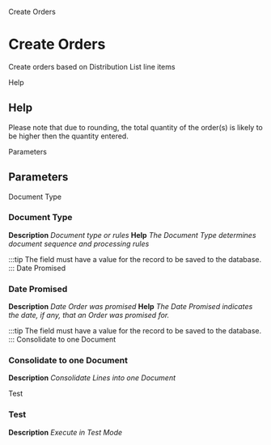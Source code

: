 
Create Orders
# Create Orders


Create orders based on Distribution List line items

Help
## Help

Please note that due to rounding, the total quantity of the order(s) is likely to be higher then the quantity entered.

Parameters
## Parameters


Document Type
### Document Type

**Description**
 *Document type or rules*
**Help**
 *The Document Type determines document sequence and processing rules*

:::tip
The field must have a value for the record to be saved to the database.
:::
Date Promised
### Date Promised

**Description**
 *Date Order was promised*
**Help**
 *The Date Promised indicates the date, if any, that an Order was promised for.*

:::tip
The field must have a value for the record to be saved to the database.
:::
Consolidate to one Document
### Consolidate to one Document

**Description**
 *Consolidate Lines into one Document*

Test
### Test

**Description**
 *Execute in Test Mode*
